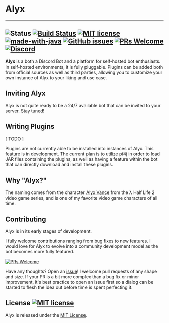 # Alyx

-----------------------------
![Status](https://img.shields.io/badge/Status-Experimental-important)
[![Build Status](https://travis-ci.org/Seputaes/alyx.svg?branch=master)](https://travis-ci.org/Seputaes/alyx)
[![MIT license](https://img.shields.io/badge/License-MIT-blue.svg)](https://seputaes.mit-license.org/)
[![made-with-java](https://img.shields.io/badge/Made%20with-Java-1f425f.svg)](https://en.wikipedia.org/wiki/Java_%28programming_language%29)
[![GitHub issues](https://img.shields.io/github/issues/Seputaes/alyx.svg)](https://GitHub.com/seputaes/alyx/issues/)
[![PRs Welcome](https://img.shields.io/badge/PRs-welcome-brightgreen.svg?style=flat)](http://makeapullrequest.com)
[![Discord](https://img.shields.io/discord/481539443170344961?logo=discord&label=Discord)](https://sep.gg/discord)
-----------------------------

**Alyx** is a both a Discord Bot and a platform for self-hosted bot enthusiasts. In self-hosted environments,
it is fully pluggable. Plugins can be added both from official sources as well
as third parties, allowing you to customize your own instance of Alyx to your liking and use case.

## Inviting Alyx

Alyx is not quite ready to be a 24/7 available bot that can be invited to your server. Stay tuned!

## Writing Plugins

[ TODO ]

Plugins are not currently able to be installed into instances of Alyx. This feature is in development. The current plan
is to utilize [pf4j](https://github.com/pf4j/pf4j) in order to load JAR files containing the plugins, as well
as having a feature within the bot that can directly download and install these plugins. 

## Why "Alyx?"

The naming comes from the character [Alyx Vance](https://en.wikipedia.org/wiki/Alyx_Vance) 
from the  λ Half Life 2 video game series, and is one of my favorite video game characters of all time.

## Contributing
Alyx is in its early stages of development.

I fully welcome contributions ranging from bug fixes to new features. I would love for Alyx to evolve into
a community development model as the bot becomes more fully featured.

[![PRs Welcome](https://img.shields.io/badge/PRs-welcome-brightgreen.svg?style=flat)](http://makeapullrequest.com)

Have any thoughts? Open an [issue](https://github.com/seputaes/alyx/issues)! I welcome pull requests of any 
shape and size.  If your PR is a bit more complex than a bug fix or minor improvement,
it's best practice to open an issue first so a dialog can be started to flesh the idea out
before time is spent perfecting it. 

## License [![MIT license](https://img.shields.io/badge/License-MIT-blue.svg)](https://github.com/Seputaes/alyx/blob/master/LICENSE)

Alyx is released under the [MIT License](https://github.com/Seputaes/alyx/blob/master/LICENSE).